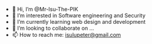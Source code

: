 - 👋 Hi, I’m @Mr-Isu-The-PIK
- 👀 I’m interested in Software engineering and Security
- 🌱 I’m currently learning web design and development
- 💞️ I’m looking to collaborate on ...
- 📫 How to reach me: isulupeter@gmail.com

<!---
Mr-Isu-The-PIK/Mr-Isu-The-PIK is a ✨ special ✨ repository because its `README.md` (this file) appears on your GitHub profile.
You can click the Preview link to take a look at your changes.
--->
